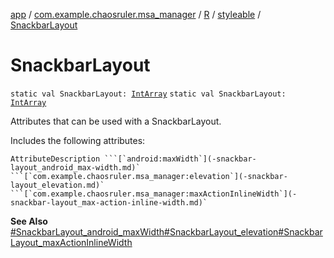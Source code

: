 [app](../../../index.md) / [com.example.chaosruler.msa_manager](../../index.md) / [R](../index.md) / [styleable](index.md) / [SnackbarLayout](.)

# SnackbarLayout

`static val SnackbarLayout: `[`IntArray`](https://kotlinlang.org/api/latest/jvm/stdlib/kotlin/-int-array/index.html)
`static val SnackbarLayout: `[`IntArray`](https://kotlinlang.org/api/latest/jvm/stdlib/kotlin/-int-array/index.html)

Attributes that can be used with a SnackbarLayout.

Includes the following attributes:

    AttributeDescription ```[`android:maxWidth`](-snackbar-layout_android_max-width.md)` ```[`com.example.chaosruler.msa_manager:elevation`](-snackbar-layout_elevation.md)` ```[`com.example.chaosruler.msa_manager:maxActionInlineWidth`](-snackbar-layout_max-action-inline-width.md)`

**See Also**
[#SnackbarLayout_android_maxWidth](-snackbar-layout_android_max-width.md)[#SnackbarLayout_elevation](-snackbar-layout_elevation.md)[#SnackbarLayout_maxActionInlineWidth](-snackbar-layout_max-action-inline-width.md)

